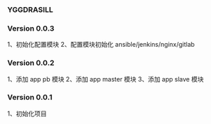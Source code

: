 ### YGGDRASILL

### Version 0.0.3
1、初始化配置模块
2、配置模块初始化 ansible/jenkins/nginx/gitlab

### Version 0.0.2
1、添加 app pb 模块
2、添加 app master 模块
3、添加 app slave 模块

### Version 0.0.1
1、初始化项目